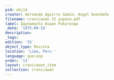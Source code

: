 ```yaml
---
pid: obj14
creator: Hernando Aguirre Gamio; Angel Avendaño
filename: cronicawan 15 yupana.pdf
label: Qaynamanta Aswan Pukarasqa
_date: '1975-09-16'
description:
_tags:
edition: '15'
object_type: Revista
location: 'Lima, Peru '
language: que;esp
order: '13'
layout: cronicawan_item
collection: cronicawan
---
```

